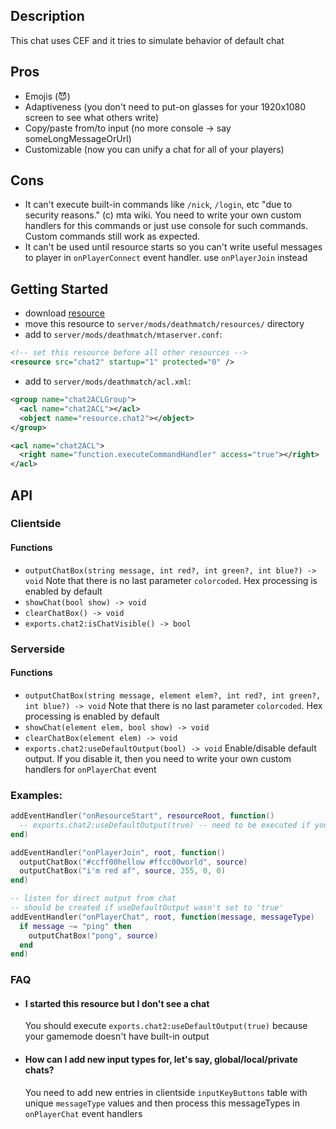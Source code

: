 ## Description

This chat uses CEF and it tries to simulate behavior of default chat

## Pros

- Emojis (😈)
- Adaptiveness (you don't need to put-on glasses for your 1920x1080 screen to see what others write)
- Copy/paste from/to input (no more console -> say someLongMessageOrUrl)
- Customizable (now you can unify a chat for all of your players)

## Cons

- It can't execute built-in commands like `/nick`, `/login`, etc "due to security reasons." (c) mta wiki. You need to write your own custom handlers for this commands or just use console for such commands. Custom commands still work as expected.
- It can't be used until resource starts so you can't write useful messages to player in `onPlayerConnect` event handler. use `onPlayerJoin` instead

## Getting Started

- download [resource](https://github.com/nrzull/mtasa-chat2/releases/latest/download/chat2.zip)
- move this resource to `server/mods/deathmatch/resources/` directory
- add to `server/mods/deathmatch/mtaserver.conf`:

```xml
<!-- set this resource before all other resources -->
<resource src="chat2" startup="1" protected="0" />
```

- add to `server/mods/deathmatch/acl.xml`:

```xml
<group name="chat2ACLGroup">
  <acl name="chat2ACL"></acl>
  <object name="resource.chat2"></object>
</group>

<acl name="chat2ACL">
  <right name="function.executeCommandHandler" access="true"></right>
</acl>
```

## API

### Clientside

#### Functions

- `outputChatBox(string message, int red?, int green?, int blue?) -> void`
  Note that there is no last parameter `colorcoded`. Hex processing is enabled by default
- `showChat(bool show) -> void`
- `clearChatBox() -> void`
- `exports.chat2:isChatVisible() -> bool`

### Serverside

#### Functions

- `outputChatBox(string message, element elem?, int red?, int green?, int blue?) -> void`
  Note that there is no last parameter `colorcoded`. Hex processing is enabled by default
- `showChat(element elem, bool show) -> void`
- `clearChatBox(element elem) -> void`
- `exports.chat2:useDefaultOutput(bool) -> void`
  Enable/disable default output. If you disable it, then you need to write your own custom handlers for `onPlayerChat` event

### Examples:

```lua
addEventHandler("onResourceStart", resourceRoot, function()
  -- exports.chat2:useDefaultOutput(true) -- need to be executed if your gamemode doesn't output any messages to chat in onPlayerChat event handlers. As an example: play gamemode already uses its own output so you don't need to enable default output, but race gamemode doesn't have it, so you need to enable default output.
end)

addEventHandler("onPlayerJoin", root, function()
  outputChatBox("#ccff00hellow #ffcc00world", source)
  outputChatBox("i'm red af", source, 255, 0, 0)
end)

-- listen for direct output from chat
-- should be created if useDefaultOutput wasn't set to 'true'
addEventHandler("onPlayerChat", root, function(message, messageType)
  if message ~= "ping" then
    outputChatBox("pong", source)
  end
end)
```

### FAQ

- #### I started this resource but I don't see a chat

  You should execute `exports.chat2:useDefaultOutput(true)` because your gamemode doesn't have built-in output

- #### How can I add new input types for, let's say, global/local/private chats?

  You need to add new entries in clientside `inputKeyButtons` table with unique `messageType` values and then process this messageTypes in `onPlayerChat` event handlers
